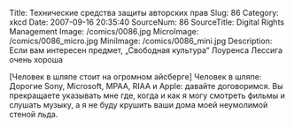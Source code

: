 Title: Технические средства защиты авторских прав 
Slug: 86 
Category: xkcd 
Date: 2007-09-16 20:35:40 
SourceNum: 86 
SourceTitle: Digital Rights Management 
Image: /comics/0086.jpg 
MicroImage: /comics/0086_micro.jpg 
MiniImage: /comics/0086_mini.jpg 
Description: Если вам интересен предмет, „Свободная культура“ Лоуренса Лессига очень хороша 

[Человек в шляпе стоит на огромном айсберге]
Человек в шляпе: Дорогие Sony, Microsoft, MPAA, RIAA и Apple: давайте договоримся. Вы прекращаете указывать мне где, когда и как я могу смотреть фильмы и слушать музыку, а я не буду крушить ваши дома моей неумолимой стеной льда.
